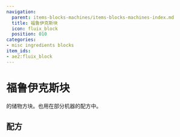 ```yaml
---
navigation:
  parent: items-blocks-machines/items-blocks-machines-index.md
  title: 福鲁伊克斯块
  icon: fluix_block
  position: 010
categories:
- misc ingredients blocks
item_ids:
- ae2:fluix_block
---
```


# 福鲁伊克斯块

<BlockImage id="fluix_block" scale="8" />

<ItemLink id="fluix_crystal" />的储物方块。也用在部分机器的配方中。

## 配方

<RecipeFor id="fluix_block" />
